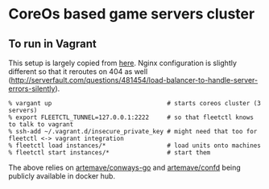 CoreOs based game servers cluster
=========

## To run in Vagrant ##

This setup is largely copied from [here](http://blog.dixo.net/2015/02/load-balancing-with-coreos/). Nginx configuration is slightly different so that it reroutes on 404 as well (http://serverfault.com/questions/481454/load-balancer-to-handle-server-errors-silently).

    % vargant up                                # starts coreos cluster (3 servers)
    % export FLEETCTL_TUNNEL=127.0.0.1:2222     # so that fleetctl knows to talk to vagrant
    % ssh-add ~/.vagrant.d/insecure_private_key # might need that too for fleetctl <-> vagrant integration
    % fleetctl load instances/*                 # load units onto machines
    % fleetctl start instances/*                # start them

The above relies on [artemave/conways-go](https://registry.hub.docker.com/u/artemave/conways-go/) and [artemave/confd](https://registry.hub.docker.com/u/artemave/confd/) being publicly available in docker hub.
